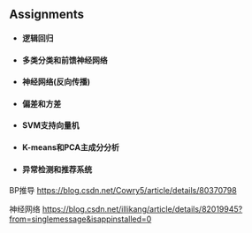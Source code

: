 ## Assignments
* #### 逻辑回归
* #### 多类分类和前馈神经网络
* #### 神经网络(反向传播)
* #### 偏差和方差
* #### SVM支持向量机
* #### K-means和PCA主成分分析
* #### 异常检测和推荐系统

BP推导 https://blog.csdn.net/Cowry5/article/details/80370798

神经网络 https://blog.csdn.net/illikang/article/details/82019945?from=singlemessage&isappinstalled=0
